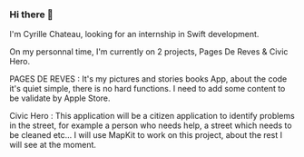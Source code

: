 ### Hi there 👋

I'm Cyrille Chateau, looking for an internship in Swift development.

On my personnal time, I'm currently on 2 projects, Pages De Reves & Civic Hero.

PAGES DE REVES :
It's my pictures and stories books App, about the code it's quiet simple, there is no hard functions. I need to add some content to be validate by Apple Store.

Civic Hero :
This application will be a citizen application to identify problems in the street, for example a person who needs help, a street which needs to be cleaned etc...
I will use MapKit to work on this project, about the rest I will see at the moment.

<!--
**CastleCoder/CastleCoder** is a ✨ _special_ ✨ repository because its `README.md` (this file) appears on your GitHub profile.

Here are some ideas to get you started:

- 🔭 I’m currently working on ...
- 🌱 I’m currently learning ...
- 👯 I’m looking to collaborate on ...
- 🤔 I’m looking for help with ...
- 💬 Ask me about ...
- 📫 How to reach me: ...
- 😄 Pronouns: ...
- ⚡ Fun fact: ...
-->
